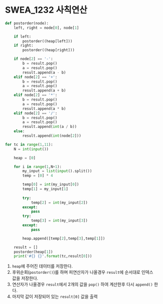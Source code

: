# SWEA_1232 사칙연산



```python
def postorder(node):
    left, right = node[0], node[1]

    if left:
        postorder((heap[left]))
    if right:
        postorder((heap[right]))

    if node[2] == '-':
        b = result.pop()
        a = result.pop()
        result.append(a - b)
    elif node[2] == '+':
        b = result.pop()
        a = result.pop()
        result.append(a + b)
    elif node[2] == '*':
        b = result.pop()
        a = result.pop()
        result.append(a * b)
    elif node[2] == '/':
        b = result.pop()
        a = result.pop()
        result.append(int(a / b))
    else:
        result.append(int(node[2]))

for tc in range(1,11):
    N = int(input())

    heap = [0]

    for i in range(1,N+1):
        my_input = list(input().split())
        temp = [0] * 4

        temp[0] = int(my_input[0])
        temp[1] = my_input[1]
        
        try:
            temp[2] = int(my_input[2])
        except:
            pass
        try:
            temp[3] = int(my_input[3])
        except:
            pass

        heap.append([temp[2],temp[3],temp[1]])

    result = []
    postorder(heap[1])
    print('#{} {}'.format(tc,result[0]))
```

1. `heap`에 주어진 데이터를 저장한다.
2. 후위순회(`postorder()`)를 하며 피연산자가 나올경우 `result`에 순서대로 인덱스 값을 저장한다.
3. 연산자가 나올경우 `result`에서 2개의 값을 `pop()` 하여 계산한후 다시 `append()` 한다.
4. 마지막 값이 저장되어 있는 `result[0]` 값을 출력